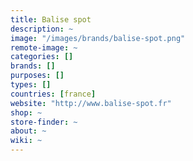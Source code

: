 ```yaml
---
title: Balise spot
description: ~
image: "/images/brands/balise-spot.png"
remote-image: ~
categories: []
brands: []
purposes: []
types: []
countries: [france]
website: "http://www.balise-spot.fr"
shop: ~
store-finder: ~
about: ~
wiki: ~
---
```

